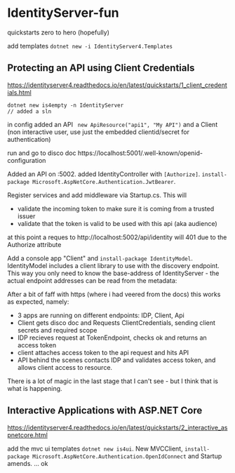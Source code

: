 # IdentityServer-fun

quickstarts zero to hero (hopefully)

add templates `dotnet new -i IdentityServer4.Templates`

## Protecting an API using Client Credentials
https://identityserver4.readthedocs.io/en/latest/quickstarts/1_client_credentials.html

```
dotnet new is4empty -n IdentityServer
// added a sln
```

in config added an API ` new ApiResource("api1", "My API")` and a Client (non interactive user, use just the embedded clientid/secret for authentication)

run and go to disco doc https://localhost:5001/.well-known/openid-configuration

Added an API on :5002. added IdentityController with `[Authorize]`. `install-package Microsoft.AspNetCore.Authentication.JwtBearer`. 

Register services and add middleware via Startup.cs. This will

+ validate the incoming token to make sure it is coming from a trusted issuer
+ validate that the token is valid to be used with this api (aka audience)

at this point a reques to http://localhost:5002/api/identity will 401 due to the Authorize attribute

Add a console app "Client" and `install-package IdentityModel`. IdentityModel includes a client library to use with the discovery endpoint. This way you only need to know the base-address of IdentityServer - the actual endpoint addresses can be read from the metadata:

After a bit of faff with https (where i had veered from the docs) this works as expected, namely:

+ 3 apps are running on different endpoints: IDP, Client, Api
+ Client gets disco doc and Requests ClientCredentials, sending client secrets and required scope
+ IDP recieves request at TokenEndpoint, checks ok and returns an access token
+ client attaches access token to the api request and hits API
+ API behind the scenes contacts IDP and validates access token, and allows client access to resource.


There is a lot of magic in the last stage that I can't see  - but I think that is what is happening.

## Interactive Applications with ASP.NET Core
https://identityserver4.readthedocs.io/en/latest/quickstarts/2_interactive_aspnetcore.html


add the mvc ui templates `dotnet new is4ui`. New MVCClient, `install-package Microsoft.AspNetCore.Authentication.OpenIdConnect` and Startup amends.
... ok
